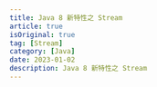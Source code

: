 ```yaml
---
title: Java 8 新特性之 Stream
article: true
isOriginal: true
tag: [Stream]
category: [Java]
date: 2023-01-02
description: Java 8 新特性之 Stream
---
```


